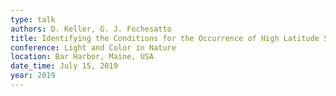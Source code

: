 ```yaml
---
type: talk
authors: D. Keller, G. J. Fochesatto
title: Identifying the Conditions for the Occurrence of High Latitude Superior Mirages
conference: Light and Color in Nature
location: Bar Harbor, Maine, USA
date_time: July 15, 2019
year: 2019
---
```

